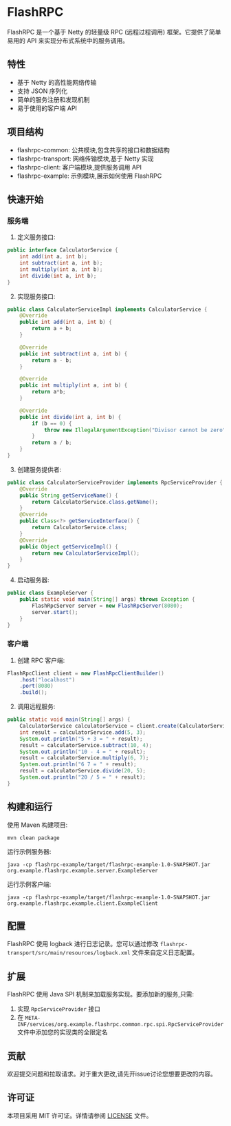 # FlashRPC

FlashRPC 是一个基于 Netty 的轻量级 RPC (远程过程调用) 框架。它提供了简单易用的 API 来实现分布式系统中的服务调用。

## 特性

- 基于 Netty 的高性能网络传输
- 支持 JSON 序列化
- 简单的服务注册和发现机制
- 易于使用的客户端 API

## 项目结构

- flashrpc-common: 公共模块,包含共享的接口和数据结构
- flashrpc-transport: 网络传输模块,基于 Netty 实现
- flashrpc-client: 客户端模块,提供服务调用 API
- flashrpc-example: 示例模块,展示如何使用 FlashRPC

## 快速开始

### 服务端

1. 定义服务接口:
```java
public interface CalculatorService {
    int add(int a, int b);
    int subtract(int a, int b);
    int multiply(int a, int b);
    int divide(int a, int b);
}
```

2. 实现服务接口:
```java
public class CalculatorServiceImpl implements CalculatorService {
    @Override
    public int add(int a, int b) {
        return a + b;
    }

    @Override
    public int subtract(int a, int b) {
        return a - b;
    }

    @Override
    public int multiply(int a, int b) {
        return a*b;
    }

    @Override
    public int divide(int a, int b) {
        if (b == 0) {
            throw new IllegalArgumentException("Divisor cannot be zero");
        }
        return a / b;
    }
}
```

3. 创建服务提供者:
```java
public class CalculatorServiceProvider implements RpcServiceProvider {
    @Override
    public String getServiceName() {
        return CalculatorService.class.getName();
    }
    @Override
    public Class<?> getServiceInterface() {
        return CalculatorService.class;
    }
    @Override
    public Object getServiceImpl() {
        return new CalculatorServiceImpl();
    }
}
```

4. 启动服务器:
```java
public class ExampleServer {
    public static void main(String[] args) throws Exception {
        FlashRpcServer server = new FlashRpcServer(8080);
        server.start();
    }
}
```

### 客户端

1. 创建 RPC 客户端:
```java
FlashRpcClient client = new FlashRpcClientBuilder()
    .host("localhost")
    .port(8080)
    .build();
```

2. 调用远程服务:
```java
public static void main(String[] args) {
    CalculatorService calculatorService = client.create(CalculatorService.class);
    int result = calculatorService.add(5, 3);
    System.out.println("5 + 3 = " + result);
    result = calculatorService.subtract(10, 4);
    System.out.println("10 - 4 = " + result);
    result = calculatorService.multiply(6, 7);
    System.out.println("6 7 = " + result);
    result = calculatorService.divide(20, 5);
    System.out.println("20 / 5 = " + result);
}
```

## 构建和运行

使用 Maven 构建项目:
```shell
mvn clean package
```

运行示例服务器:
```shell
java -cp flashrpc-example/target/flashrpc-example-1.0-SNAPSHOT.jar org.example.flashrpc.example.server.ExampleServer
```


运行示例客户端:
```shell
java -cp flashrpc-example/target/flashrpc-example-1.0-SNAPSHOT.jar org.example.flashrpc.example.client.ExampleClient
```


## 配置

FlashRPC 使用 logback 进行日志记录。您可以通过修改 `flashrpc-transport/src/main/resources/logback.xml` 文件来自定义日志配置。

## 扩展

FlashRPC 使用 Java SPI 机制来加载服务实现。要添加新的服务,只需:

1. 实现 `RpcServiceProvider` 接口
2. 在 `META-INF/services/org.example.flashrpc.common.rpc.spi.RpcServiceProvider` 文件中添加您的实现类的全限定名

## 贡献

欢迎提交问题和拉取请求。对于重大更改,请先开issue讨论您想要更改的内容。

## 许可证
本项目采用 MIT 许可证。详情请参阅 [LICENSE](LICENSE) 文件。
